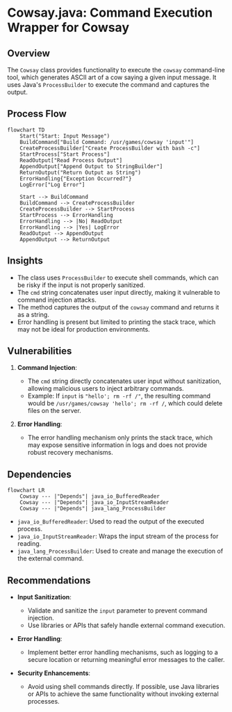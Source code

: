 # Cowsay.java: Command Execution Wrapper for Cowsay

## Overview
The `Cowsay` class provides functionality to execute the `cowsay` command-line tool, which generates ASCII art of a cow saying a given input message. It uses Java's `ProcessBuilder` to execute the command and captures the output.

## Process Flow
```mermaid
flowchart TD
    Start("Start: Input Message")
    BuildCommand["Build Command: /usr/games/cowsay 'input'"]
    CreateProcessBuilder["Create ProcessBuilder with bash -c"]
    StartProcess["Start Process"]
    ReadOutput["Read Process Output"]
    AppendOutput["Append Output to StringBuilder"]
    ReturnOutput("Return Output as String")
    ErrorHandling{"Exception Occurred?"}
    LogError["Log Error"]

    Start --> BuildCommand
    BuildCommand --> CreateProcessBuilder
    CreateProcessBuilder --> StartProcess
    StartProcess --> ErrorHandling
    ErrorHandling --> |No| ReadOutput
    ErrorHandling --> |Yes| LogError
    ReadOutput --> AppendOutput
    AppendOutput --> ReturnOutput
```

## Insights
- The class uses `ProcessBuilder` to execute shell commands, which can be risky if the input is not properly sanitized.
- The `cmd` string concatenates user input directly, making it vulnerable to command injection attacks.
- The method captures the output of the `cowsay` command and returns it as a string.
- Error handling is present but limited to printing the stack trace, which may not be ideal for production environments.

## Vulnerabilities
1. **Command Injection**:
   - The `cmd` string directly concatenates user input without sanitization, allowing malicious users to inject arbitrary commands.
   - Example: If `input` is `"hello'; rm -rf /"`, the resulting command would be `/usr/games/cowsay 'hello'; rm -rf /`, which could delete files on the server.

2. **Error Handling**:
   - The error handling mechanism only prints the stack trace, which may expose sensitive information in logs and does not provide robust recovery mechanisms.

## Dependencies
```mermaid
flowchart LR
    Cowsay --- |"Depends"| java_io_BufferedReader
    Cowsay --- |"Depends"| java_io_InputStreamReader
    Cowsay --- |"Depends"| java_lang_ProcessBuilder
```

- `java_io_BufferedReader`: Used to read the output of the executed process.
- `java_io_InputStreamReader`: Wraps the input stream of the process for reading.
- `java_lang_ProcessBuilder`: Used to create and manage the execution of the external command.

## Recommendations
- **Input Sanitization**:
  - Validate and sanitize the `input` parameter to prevent command injection.
  - Use libraries or APIs that safely handle external command execution.
  
- **Error Handling**:
  - Implement better error handling mechanisms, such as logging to a secure location or returning meaningful error messages to the caller.

- **Security Enhancements**:
  - Avoid using shell commands directly. If possible, use Java libraries or APIs to achieve the same functionality without invoking external processes.
